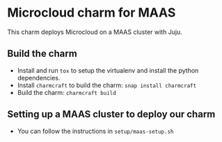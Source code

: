 # Microcloud charm for MAAS

This charm deploys Microcloud on a MAAS cluster with Juju.

## Build the charm

* Install and run `tox` to setup the virtualenv and install the python dependencies.
* Install `charmcraft` to build the charm: `snap install charmcraft`
* Build the charm: `charmcraft build`

## Setting up a MAAS cluster to deploy our charm

* You can follow the instructions in `setup/maas-setup.sh`